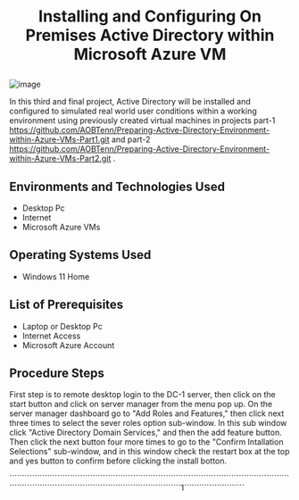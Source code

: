 # <p align="center">Installing and Configuring On Premises Active Directory within Microsoft Azure VM
![image](https://github.com/user-attachments/assets/e4f41676-9505-49cf-82a1-c1ad2d5cf390)


In this third and final project, Active Directory will be installed and configured to simulated real world user conditions within a working environment using previously created virtual machines in projects part-1 https://github.com/AOBTenn/Preparing-Active-Directory-Environment-within-Azure-VMs-Part1.git  and part-2 https://github.com/AOBTenn/Preparing-Active-Directory-Environment-within-Azure-VMs-Part2.git .<br />


<h2>Environments and Technologies Used</h2>

- Desktop Pc
- Internet
- Microsoft Azure VMs 

<h2>Operating Systems Used </h2>

- Windows 11 Home</b>

<h2>List of Prerequisites</h2>

- Laptop or Desktop Pc                                                                                                                                 
- Internet Access
- Microsoft Azure Account

<h2>Procedure Steps</h2>

First step is to remote desktop login to the DC-1 server, then click on the start button and click on server manager from the menu pop up. On the server manager dashboard go to "Add Roles and Features," then click next three times to select the sever roles option sub-window. In this sub window click "Active Directory Domain Services," and then the add feature button. Then click the next button four more times to go to the "Confirm Intallation Selections" sub-window, and in this window check the restart box at the top and yes button to confirm before clicking the install botton.








```````````````````````````````````````````````````````````````````````````````````````````````````````````````````````````````````````````````````````````````````````````````````1````````````````````````

